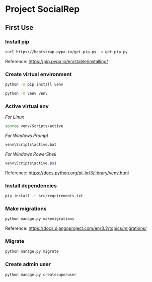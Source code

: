 # Project SocialRep

## First Use

### Install pip

```bash
curl https://bootstrap.pypa.io/get-pip.py -o get-pip.py
```

Reference: <https://pip.pypa.io/en/stable/installing/>

### Create virtual environment

```bash
python -m pip install venv
```

```bash
python -m venv venv
```

### Active virtual env

*For Linux*

```bash
source venv/Scripts/active
```

*For Windows Prompt*

```bat
venv\Scripts\active.bat
```

*For Windows PowerShell*

```ps1
venv\Scripts\active.ps1
```

Reference: <https://docs.python.org/pt-br/3/library/venv.html>

### Install dependencies

```bash
pip install -r src/requirements.txt
```

### Make migrations

```bash
python manage.py makemigrations
```

Reference: <https://docs.djangoproject.com/en/3.2/topics/migrations/>

### Migrate

```bash
python manage.py migrate
```

### Create admin user

```bash
python manage.py createsuperuser
```
